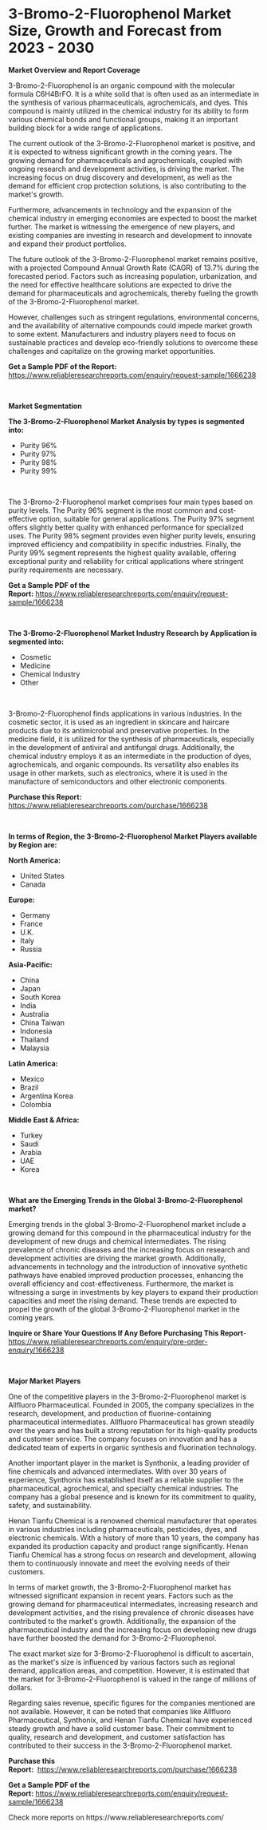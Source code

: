 <p><h1>3-Bromo-2-Fluorophenol Market Size, Growth and Forecast from 2023 - 2030</h1></p><p><strong>Market Overview and Report Coverage</strong></p>
<p><p>3-Bromo-2-Fluorophenol is an organic compound with the molecular formula C6H4BrFO. It is a white solid that is often used as an intermediate in the synthesis of various pharmaceuticals, agrochemicals, and dyes. This compound is mainly utilized in the chemical industry for its ability to form various chemical bonds and functional groups, making it an important building block for a wide range of applications.</p><p>The current outlook of the 3-Bromo-2-Fluorophenol market is positive, and it is expected to witness significant growth in the coming years. The growing demand for pharmaceuticals and agrochemicals, coupled with ongoing research and development activities, is driving the market. The increasing focus on drug discovery and development, as well as the demand for efficient crop protection solutions, is also contributing to the market's growth.</p><p>Furthermore, advancements in technology and the expansion of the chemical industry in emerging economies are expected to boost the market further. The market is witnessing the emergence of new players, and existing companies are investing in research and development to innovate and expand their product portfolios.</p><p>The future outlook of the 3-Bromo-2-Fluorophenol market remains positive, with a projected Compound Annual Growth Rate (CAGR) of 13.7% during the forecasted period. Factors such as increasing population, urbanization, and the need for effective healthcare solutions are expected to drive the demand for pharmaceuticals and agrochemicals, thereby fueling the growth of the 3-Bromo-2-Fluorophenol market.</p><p>However, challenges such as stringent regulations, environmental concerns, and the availability of alternative compounds could impede market growth to some extent. Manufacturers and industry players need to focus on sustainable practices and develop eco-friendly solutions to overcome these challenges and capitalize on the growing market opportunities.</p></p>
<p><strong>Get a Sample PDF of the Report:</strong> <a href="https://www.reliableresearchreports.com/enquiry/request-sample/1666238">https://www.reliableresearchreports.com/enquiry/request-sample/1666238</a></p>
<p>&nbsp;</p>
<p><strong>Market Segmentation</strong></p>
<p><strong>The 3-Bromo-2-Fluorophenol Market Analysis by types is segmented into:</strong></p>
<p><ul><li>Purity 96%</li><li>Purity 97%</li><li>Purity 98%</li><li>Purity 99%</li></ul></p>
<p>&nbsp;</p>
<p><p>The 3-Bromo-2-Fluorophenol market comprises four main types based on purity levels. The Purity 96% segment is the most common and cost-effective option, suitable for general applications. The Purity 97% segment offers slightly better quality with enhanced performance for specialized uses. The Purity 98% segment provides even higher purity levels, ensuring improved efficiency and compatibility in specific industries. Finally, the Purity 99% segment represents the highest quality available, offering exceptional purity and reliability for critical applications where stringent purity requirements are necessary.</p></p>
<p><strong>Get a Sample PDF of the Report:</strong>&nbsp;<a href="https://www.reliableresearchreports.com/enquiry/request-sample/1666238">https://www.reliableresearchreports.com/enquiry/request-sample/1666238</a></p>
<p>&nbsp;</p>
<p><strong>The 3-Bromo-2-Fluorophenol Market Industry Research by Application is segmented into:</strong></p>
<p><ul><li>Cosmetic</li><li>Medicine</li><li>Chemical Industry</li><li>Other</li></ul></p>
<p>&nbsp;</p>
<p><p>3-Bromo-2-Fluorophenol finds applications in various industries. In the cosmetic sector, it is used as an ingredient in skincare and haircare products due to its antimicrobial and preservative properties. In the medicine field, it is utilized for the synthesis of pharmaceuticals, especially in the development of antiviral and antifungal drugs. Additionally, the chemical industry employs it as an intermediate in the production of dyes, agrochemicals, and organic compounds. Its versatility also enables its usage in other markets, such as electronics, where it is used in the manufacture of semiconductors and other electronic components.</p></p>
<p><strong>Purchase this Report:</strong>&nbsp; <a href="https://www.reliableresearchreports.com/purchase/1666238">https://www.reliableresearchreports.com/purchase/1666238</a></p>
<p>&nbsp;</p>
<p><strong>In terms of Region, the 3-Bromo-2-Fluorophenol Market Players available by Region are:</strong></p>
<p>
    <p> <strong> North America: </strong>
        <ul>
            <li>United States</li>
            <li>Canada</li>
        </ul>
        </p> 
    <p> <strong> Europe: </strong>
        <ul>
            <li>Germany</li>
            <li>France</li>
            <li>U.K.</li>
            <li>Italy</li>
            <li>Russia</li>
        </ul>
        </p> 
    <p> <strong> Asia-Pacific: </strong>
        <ul>
            <li>China</li>
            <li>Japan</li>
            <li>South Korea</li>
            <li>India</li>
            <li>Australia</li>
            <li>China Taiwan</li>
            <li>Indonesia</li>
            <li>Thailand</li>
            <li>Malaysia</li>
        </ul>
        </p> 
    <p> <strong> Latin America: </strong>
        <ul>
            <li>Mexico</li>
            <li>Brazil</li>
            <li>Argentina Korea</li>
            <li>Colombia</li>
        </ul>
        </p> 
    <p> <strong> Middle East & Africa: </strong>
        <ul>
            <li>Turkey</li>
            <li>Saudi</li>
            <li>Arabia</li>
            <li>UAE</li>
            <li>Korea</li>
        </ul>
    </p>
    </p>
<p>&nbsp;</p>
<p><strong>What are the Emerging Trends in the Global 3-Bromo-2-Fluorophenol market?</strong></p>
<p><p>Emerging trends in the global 3-Bromo-2-Fluorophenol market include a growing demand for this compound in the pharmaceutical industry for the development of new drugs and chemical intermediates. The rising prevalence of chronic diseases and the increasing focus on research and development activities are driving the market growth. Additionally, advancements in technology and the introduction of innovative synthetic pathways have enabled improved production processes, enhancing the overall efficiency and cost-effectiveness. Furthermore, the market is witnessing a surge in investments by key players to expand their production capacities and meet the rising demand. These trends are expected to propel the growth of the global 3-Bromo-2-Fluorophenol market in the coming years.</p></p>
<p><strong>Inquire or Share Your Questions If Any Before Purchasing This Report</strong>- <a href="https://www.reliableresearchreports.com/enquiry/pre-order-enquiry/1666238">https://www.reliableresearchreports.com/enquiry/pre-order-enquiry/1666238</a></p>
<p>&nbsp;</p>
<p><strong>Major Market Players</strong></p>
<p><p>One of the competitive players in the 3-Bromo-2-Fluorophenol market is Allfluoro Pharmaceutical. Founded in 2005, the company specializes in the research, development, and production of fluorine-containing pharmaceutical intermediates. Allfluoro Pharmaceutical has grown steadily over the years and has built a strong reputation for its high-quality products and customer service. The company focuses on innovation and has a dedicated team of experts in organic synthesis and fluorination technology.</p><p>Another important player in the market is Synthonix, a leading provider of fine chemicals and advanced intermediates. With over 30 years of experience, Synthonix has established itself as a reliable supplier to the pharmaceutical, agrochemical, and specialty chemical industries. The company has a global presence and is known for its commitment to quality, safety, and sustainability.</p><p>Henan Tianfu Chemical is a renowned chemical manufacturer that operates in various industries including pharmaceuticals, pesticides, dyes, and electronic chemicals. With a history of more than 10 years, the company has expanded its production capacity and product range significantly. Henan Tianfu Chemical has a strong focus on research and development, allowing them to continuously innovate and meet the evolving needs of their customers.</p><p>In terms of market growth, the 3-Bromo-2-Fluorophenol market has witnessed significant expansion in recent years. Factors such as the growing demand for pharmaceutical intermediates, increasing research and development activities, and the rising prevalence of chronic diseases have contributed to the market's growth. Additionally, the expansion of the pharmaceutical industry and the increasing focus on developing new drugs have further boosted the demand for 3-Bromo-2-Fluorophenol.</p><p>The exact market size for 3-Bromo-2-Fluorophenol is difficult to ascertain, as the market's size is influenced by various factors such as regional demand, application areas, and competition. However, it is estimated that the market for 3-Bromo-2-Fluorophenol is valued in the range of millions of dollars.</p><p>Regarding sales revenue, specific figures for the companies mentioned are not available. However, it can be noted that companies like Allfluoro Pharmaceutical, Synthonix, and Henan Tianfu Chemical have experienced steady growth and have a solid customer base. Their commitment to quality, research and development, and customer satisfaction has contributed to their success in the 3-Bromo-2-Fluorophenol market.</p></p>
<p><strong>Purchase this Report:</strong>&nbsp;&nbsp;<a href="https://www.reliableresearchreports.com/purchase/1666238">https://www.reliableresearchreports.com/purchase/1666238</a></p>
<p></p>
<p><strong>Get a Sample PDF of the Report:</strong>&nbsp;<a href="https://www.reliableresearchreports.com/enquiry/request-sample/1666238">https://www.reliableresearchreports.com/enquiry/request-sample/1666238</a></p>
<p>Check more reports on https://www.reliableresearchreports.com/</p>